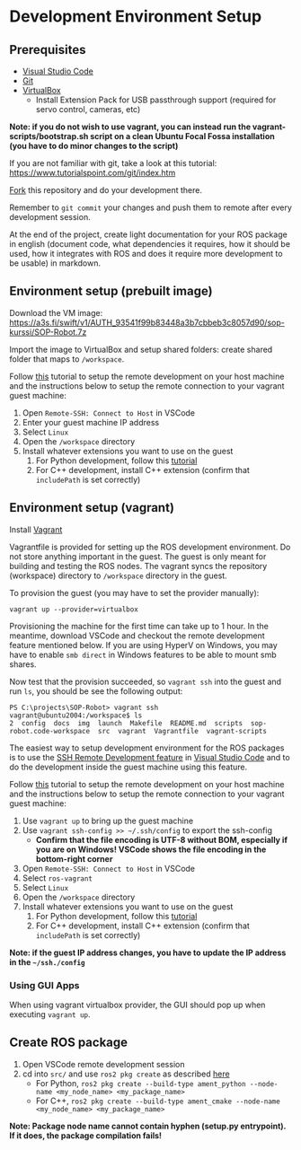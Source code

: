 # Development Environment Setup

## Prerequisites

* [Visual Studio Code](https://code.visualstudio.com/)
* [Git](https://git-scm.com/)
* [VirtualBox](https://www.virtualbox.org/wiki/Downloads)
  * Install Extension Pack for USB passthrough support (required for servo control, cameras, etc)

**Note: if you do not wish to use vagrant, you can instead run the vagrant-scripts/bootstrap.sh script on a clean Ubuntu Focal Fossa installation (you have to do minor changes to the script)**

If you are not familiar with git, take a look at this tutorial: <https://www.tutorialspoint.com/git/index.htm>

[Fork](https://docs.github.com/en/free-pro-team@latest/github/getting-started-with-github/fork-a-repo) this repository and do your development there.

Remember to `git commit` your changes and push them to remote after
every development session.

At the end of the project, create light documentation for your ROS package in english (document code, what dependencies it requires, how it should be used, how it integrates with ROS and does it require more development to be usable) in markdown.

## Environment setup (prebuilt image)

Download the VM image: https://a3s.fi/swift/v1/AUTH_93541f99b83448a3b7cbbeb3c8057d90/sop-kurssi/SOP-Robot.7z

Import the image to VirtualBox and setup shared folders: create shared folder that maps to `/workspace`.

Follow [this](https://code.visualstudio.com/docs/remote/ssh) tutorial to setup the remote development on your host machine and the instructions below to setup the remote connection to your vagrant guest machine:

1. Open `Remote-SSH: Connect to Host` in VSCode
2. Enter your guest machine IP address
3. Select `Linux`
4. Open the `/workspace` directory
5. Install whatever extensions you want to use on the guest
   1. For Python development, follow this [tutorial](https://code.visualstudio.com/docs/languages/python)
   2. For C++ development, install C++ extension (confirm that `includePath` is set correctly)

## Environment setup (vagrant)

Install [Vagrant](https://www.vagrantup.com/)

Vagrantfile is provided for setting up the ROS development environment. Do not store anything important in the guest. The guest is only meant for building and testing the ROS nodes.
The vagrant syncs the repository (workspace) directory to `/workspace` directory in the guest.

To provision the guest (you may have to set the provider manually):

```pwsh
vagrant up --provider=virtualbox
```

Provisioning the machine for the first time can take up to 1 hour. In the meantime, download VSCode and checkout the remote development feature mentioned below. If you are using HyperV on Windows, you may have to enable `smb direct` in Windows features to be able to mount smb shares. 

Now test that the provision succeeded, so `vagrant ssh` into the guest and run `ls`, you should be see the following output:

```console
PS C:\projects\SOP-Robot> vagrant ssh
vagrant@ubuntu2004:/workspace$ ls
2  config  docs  img  launch  Makefile  README.md  scripts  sop-robot.code-workspace  src  vagrant  Vagrantfile  vagrant-scripts
```

The easiest way to setup development environment for the ROS packages is to use the [SSH Remote Development
feature](https://code.visualstudio.com/docs/remote/ssh) in [Visual Studio Code](https://code.visualstudio.com/) and to do the development inside the guest machine using this feature.

Follow [this](https://code.visualstudio.com/docs/remote/ssh) tutorial to setup the remote development on your host machine and the instructions below to setup the remote connection to your vagrant guest machine:

1. Use `vagrant up` to bring up the guest machine
2. Use `vagrant ssh-config >> ~/.ssh/config` to export the ssh-config
   * **Confirm that the file encoding is UTF-8 without BOM, especially if you are on Windows! VSCode shows the file encoding in the bottom-right corner**
3. Open `Remote-SSH: Connect to Host` in VSCode
4. Select `ros-vagrant`
5. Select `Linux`
6. Open the `/workspace` directory
7. Install whatever extensions you want to use on the guest
   1. For Python development, follow this [tutorial](https://code.visualstudio.com/docs/languages/python)
   2. For C++ development, install C++ extension (confirm that `includePath` is set correctly)

**Note: if the guest IP address changes, you have to update the IP address in the `~/ssh./config`**

### Using GUI Apps

When using vagrant virtualbox provider, the GUI should pop up when executing `vagrant up`.

## Create ROS package

1. Open VSCode remote development session
2. cd into `src/` and use `ros2 pkg create` as described [here](https://index.ros.org/doc/ros2/Tutorials/Creating-Your-First-ROS2-Package/)
   * For Python, `ros2 pkg create --build-type ament_python --node-name <my_node_name> <my_package_name>`
   * For C++, `ros2 pkg create --build-type ament_cmake --node-name <my_node_name> <my_package_name>`

**Note: Package node name cannot contain hyphen (setup.py entrypoint). If it does, the package compilation fails!**

